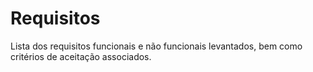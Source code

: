 # Requisitos

Lista dos requisitos funcionais e não funcionais levantados, bem como critérios de aceitação associados.
